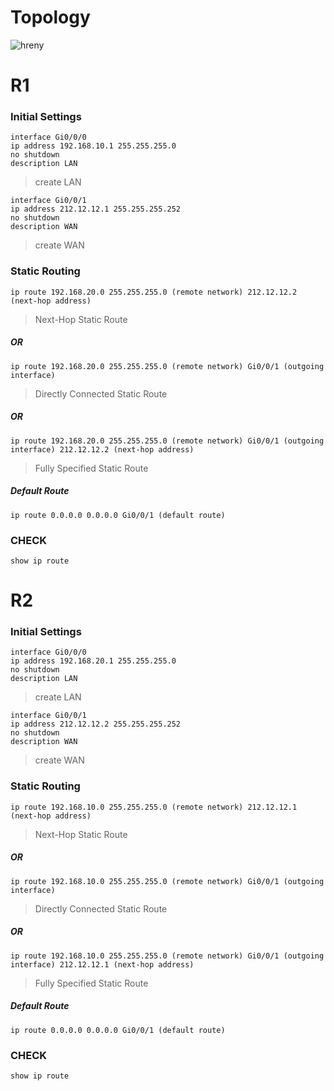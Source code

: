 # Topology
![hreny](https://user-images.githubusercontent.com/62337797/136944800-71a73b3a-6836-401a-bcb9-768191a6a6a9.jpeg)

# R1 
### Initial Settings
```
interface Gi0/0/0
ip address 192.168.10.1 255.255.255.0
no shutdown 
description LAN
```
> create LAN 
```
interface Gi0/0/1
ip address 212.12.12.1 255.255.255.252
no shutdown
description WAN
```
> create WAN 

### Static Routing
```
ip route 192.168.20.0 255.255.255.0 (remote network) 212.12.12.2 (next-hop address)
```
>  Next-Hop Static Route

##### OR
``` 
ip route 192.168.20.0 255.255.255.0 (remote network) Gi0/0/1 (outgoing interface)
```
> Directly Connected Static Route

##### OR 
```
ip route 192.168.20.0 255.255.255.0 (remote network) Gi0/0/1 (outgoing interface) 212.12.12.2 (next-hop address)
```
> Fully Specified Static Route

##### Default Route
```
ip route 0.0.0.0 0.0.0.0 Gi0/0/1 (default route) 
```
### CHECK 
```
show ip route
```

# R2
### Initial Settings
```
interface Gi0/0/0
ip address 192.168.20.1 255.255.255.0
no shutdown 
description LAN
```
> create LAN 
```
interface Gi0/0/1
ip address 212.12.12.2 255.255.255.252
no shutdown
description WAN
```
> create WAN 

### Static Routing
```
ip route 192.168.10.0 255.255.255.0 (remote network) 212.12.12.1 (next-hop address)
```
> Next-Hop Static Route 

##### OR
``` 
ip route 192.168.10.0 255.255.255.0 (remote network) Gi0/0/1 (outgoing interface)
```
> Directly Connected Static Route

##### OR 
```
ip route 192.168.10.0 255.255.255.0 (remote network) Gi0/0/1 (outgoing interface) 212.12.12.1 (next-hop address)
```
> Fully Specified Static Route

##### Default Route
```
ip route 0.0.0.0 0.0.0.0 Gi0/0/1 (default route) 
```
### CHECK 
```
show ip route
```
